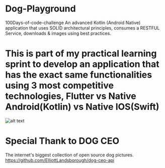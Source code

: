 

# Dog-Playground
100Days-of-code-challenge
An advanced Kotlin (Android Native) application that uses SOLID architectural principles, consumes a RESTFUL Service, downloads &amp; images using best practices.

# This is part of my practical learning sprint to develop an application that has the exact same functionalities using 3 most competitive technologies, Flutter vs Native Android(Kotlin) vs Native IOS(Swift)

![alt text](https://dog.ceo/img/dog-ceo-zine.jpg)



# Special Thank to DOG CEO 
The internet's biggest collection of open source dog pictures.
https://github.com/ElliottLandsborough/dog-ceo-api
